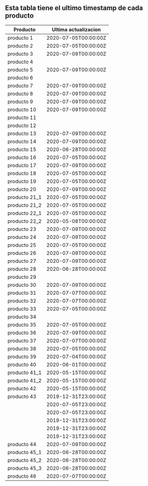 ## Esta tabla tiene el ultimo timestamp de cada producto
|Producto|Ultima actualizacion |
|------ |------ |
|producto 1|2020-07-05T00:00:00Z|
|producto 2|2020-07-05T00:00:00Z|
|producto 3|2020-07-09T00:00:00Z|
|producto 4|
|producto 5|2020-07-09T00:00:00Z|
|producto 6|
|producto 7|2020-07-09T00:00:00Z|
|producto 8|2020-07-09T00:00:00Z|
|producto 9|2020-07-09T00:00:00Z|
|producto 10|2020-07-09T00:00:00Z|
|producto 11|
|producto 12|
|producto 13|2020-07-09T00:00:00Z|
|producto 14|2020-07-09T00:00:00Z|
|producto 15|2020-06-28T00:00:00Z|
|producto 16|2020-07-05T00:00:00Z|
|producto 17|2020-07-09T00:00:00Z|
|producto 18|2020-07-05T00:00:00Z|
|producto 19|2020-07-05T00:00:00Z|
|producto 20|2020-07-09T00:00:00Z|
|producto 21_1|2020-07-05T00:00:00Z|
|producto 21_2|2020-07-05T00:00:00Z|
|producto 22_1|2020-07-05T00:00:00Z|
|producto 22_2|2020-05-08T00:00:00Z|
|producto 23|2020-07-09T00:00:00Z|
|producto 24|2020-07-09T00:00:00Z|
|producto 25|2020-07-05T00:00:00Z|
|producto 26|2020-07-09T00:00:00Z|
|producto 27|2020-07-09T00:00:00Z|
|producto 28|2020-06-28T00:00:00Z|
|producto 29|
|producto 30|2020-07-09T00:00:00Z|
|producto 31|2020-07-07T00:00:00Z|
|producto 32|2020-07-07T00:00:00Z|
|producto 33|2020-07-05T00:00:00Z|
|producto 34|
|producto 35|2020-07-05T00:00:00Z|
|producto 36|2020-07-09T00:00:00Z|
|producto 37|2020-07-07T00:00:00Z|
|producto 38|2020-07-05T00:00:00Z|
|producto 39|2020-07-04T00:00:00Z|
|producto 40|2020-06-01T00:00:00Z|
|producto 41_1|2020-05-15T00:00:00Z|
|producto 41_2|2020-05-15T00:00:00Z|
|producto 42|2020-05-15T00:00:00Z|
|producto 43|2019-12-31T23:00:00Z|
| |2020-07-05T23:00:00Z|
| |2020-07-05T23:00:00Z|
| |2019-12-31T23:00:00Z|
| |2019-12-31T23:00:00Z|
| |2019-12-31T23:00:00Z|
|producto 44|2020-07-09T00:00:00Z|
|producto 45_1|2020-06-28T00:00:00Z|
|producto 45_2|2020-06-28T00:00:00Z|
|producto 45_3|2020-06-28T00:00:00Z|
|producto 46|2020-07-07T00:00:00Z|

